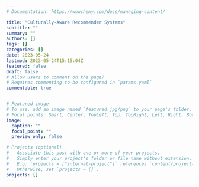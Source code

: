 ```yaml
---
# Documentation: https://wowchemy.com/docs/managing-content/

title: "Culturally-Aware Recommender Systems"
subtitle: ""
summary: ""
authors: []
tags: []
categories: []
date: 2023-05-24
lastmod: 2023-05-24T15:15:04Z
featured: false
draft: false
# Allow users to comment on the page?
# Requires commenting to be configured in `params.yaml`
commentable: true


# Featured image
# To use, add an image named `featured.jpg/png` to your page's folder.
# Focal points: Smart, Center, TopLeft, Top, TopRight, Left, Right, BottomLeft, Bottom, BottomRight.
image:
  caption: ""
  focal_point: ""
  preview_only: false

# Projects (optional).
#   Associate this post with one or more of your projects.
#   Simply enter your project's folder or file name without extension.
#   E.g. `projects = ["internal-project"]` references `content/project/deep-learning/index.md`.
#   Otherwise, set `projects = []`.
projects: []
---
```


